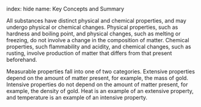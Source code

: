 index: hide
name: Key Concepts and Summary

All substances have distinct physical and chemical properties, and may undergo physical or chemical changes. Physical properties, such as hardness and boiling point, and physical changes, such as melting or freezing, do not involve a change in the composition of matter. Chemical properties, such flammability and acidity, and chemical changes, such as rusting, involve production of matter that differs from that present beforehand.

Measurable properties fall into one of two categories. Extensive properties depend on the amount of matter present, for example, the mass of gold. Intensive properties do not depend on the amount of matter present, for example, the density of gold. Heat is an example of an extensive property, and temperature is an example of an intensive property.
